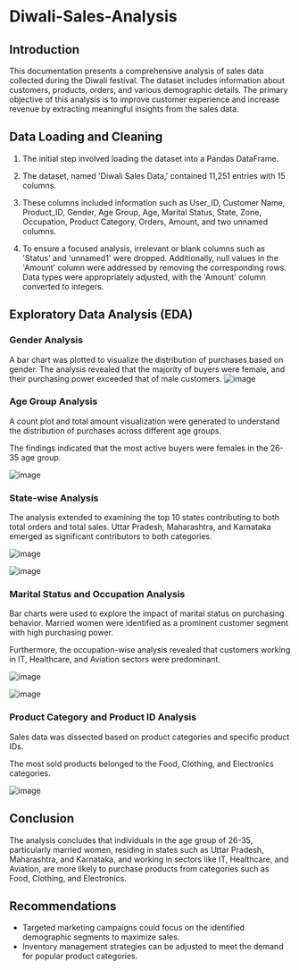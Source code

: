 # Diwali-Sales-Analysis

## Introduction

This documentation presents a comprehensive analysis of sales data collected during the Diwali festival. The dataset includes information about customers, products, orders, and various demographic details. The primary objective of this analysis is to improve customer experience and increase revenue by extracting meaningful insights from the sales data.

## Data Loading and Cleaning

1. The initial step involved loading the dataset into a Pandas DataFrame. 

2. The dataset, named 'Diwali Sales Data,' contained 11,251 entries with 15 columns. 

3. These columns included information such as User_ID, Customer Name, Product_ID, Gender, Age Group, Age, Marital Status, State, Zone, Occupation, Product Category, Orders, Amount, and two unnamed columns.

4. To ensure a focused analysis, irrelevant or blank columns such as 'Status' and 'unnamed1' were dropped. Additionally, null values in the 'Amount' column were addressed by removing the corresponding rows. Data types were appropriately adjusted, with the 'Amount' column converted to integers.

## Exploratory Data Analysis (EDA)

### Gender Analysis

A bar chart was plotted to visualize the distribution of purchases based on gender. The analysis revealed that the majority of buyers were female, and their purchasing power exceeded that of male customers.
![image](https://github.com/vekasheni/Diwali-Sales-Analysis/assets/146317452/6b1b5ccd-b4ff-4f5e-a984-5b81f28c7b3e)

### Age Group Analysis

A count plot and total amount visualization were generated to understand the distribution of purchases across different age groups. 

The findings indicated that the most active buyers were females in the 26-35 age group.

![image](https://github.com/vekasheni/Diwali-Sales-Analysis/assets/146317452/7d6158a4-64f0-43b3-af22-ab3a53792982)

### State-wise Analysis

The analysis extended to examining the top 10 states contributing to both total orders and total sales. Uttar Pradesh, Maharashtra, and Karnataka emerged as significant contributors to both categories.

![image](https://github.com/vekasheni/Diwali-Sales-Analysis/assets/146317452/b0f84bf5-a8f0-4348-8466-6844348ec7e0)

![image](https://github.com/vekasheni/Diwali-Sales-Analysis/assets/146317452/34ec7d62-228f-4571-b2a8-06df36dc642f)

### Marital Status and Occupation Analysis

Bar charts were used to explore the impact of marital status on purchasing behavior. Married women were identified as a prominent customer segment with high purchasing power. 

Furthermore, the occupation-wise analysis revealed that customers working in IT, Healthcare, and Aviation sectors were predominant.

![image](https://github.com/vekasheni/Diwali-Sales-Analysis/assets/146317452/e7c482c8-478e-47a6-8091-05028d9c55ba)


![image](https://github.com/vekasheni/Diwali-Sales-Analysis/assets/146317452/6f9452a5-38b8-4adf-80fe-a0b10334eaf4)

### Product Category and Product ID Analysis

Sales data was dissected based on product categories and specific product IDs. 

The most sold products belonged to the Food, Clothing, and Electronics categories.

![image](https://github.com/vekasheni/Diwali-Sales-Analysis/assets/146317452/93e88920-98a2-4b0d-a7ed-a5f040f86246)

## Conclusion

The analysis concludes that individuals in the age group of 26-35, particularly married women, residing in states such as Uttar Pradesh, Maharashtra, and Karnataka, and working in sectors like IT, Healthcare, and Aviation, are more likely to purchase products from categories such as Food, Clothing, and Electronics.

## Recommendations

- Targeted marketing campaigns could focus on the identified demographic segments to maximize sales.
- Inventory management strategies can be adjusted to meet the demand for popular product categories.
